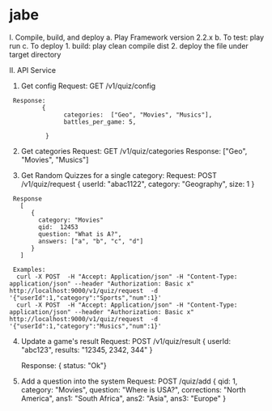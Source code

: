 jabe
====
I. Compile, build, and deploy
 a. Play Framework version 2.2.x
 b. To test:
    play run
 c. To deploy
    1. build: play clean compile dist
    2. deploy the file under target directory
    
II. API Service
   1. Get config
     Request: GET /v1/quiz/config

     Response:
             {
                   categories:  ["Geo", "Movies", "Musics"],
                   battles_per_game: 5,
                   
              }   


   2. Get categories
     Request: GET /v1/quiz/categories
     Response:
                 ["Geo", "Movies", "Musics"]


   3. Get Random Quizzes for a single category:
     Request: 
      POST   /v1/quiz/request
        {
             userId: "abac1122",
             category: "Geography",
             size: 1
        }

     Response
       [ 
          {
            category: "Movies"
            qid:  12453
            question: "What is A?",
            answers: ["a", "b", "c", "d"]
          }
       ]

     Examples:
      curl -X POST  -H "Accept: Application/json" -H "Content-Type: application/json" --header "Authorization: Basic x"   http://localhost:9000/v1/quiz/request  -d '{"userId":1,"category":"Sports","num":1}'
      curl -X POST  -H "Accept: Application/json" -H "Content-Type: application/json" --header "Authorization: Basic x"   http://localhost:9000/v1/quiz/request  -d '{"userId":1,"category":"Musics","num":1}'


   4. Update a game's result 
      Request:
       POST /v1/quiz/result
         {
              userId:  "abc123",
              results:   "12345, 2342, 344"
         }
  
      Response:
         {  status: "Ok"}


  5. Add a question into the system
     Request:
      POST /quiz/add
       {
           qid:  1,
           category: "Movies",
           question: "Where is USA?",
           corrections: "North America",
           ans1:  "South Africa",
           ans2:  "Asia",
           ans3:  "Europe"
       }
